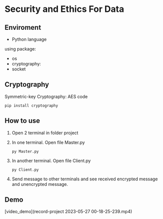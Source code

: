 # Security and Ethics For Data

## Enviroment

- Python language

using package:

- os
- cryptography:
- socket

## Cryptography

Symmetric-key Cryptography: AES code

`pip install cryptography`

## How to use

1. Open 2 terminal in folder project
2. In one terminal. Open file Master.py
    
    `py Master.py`
    
3. In another terminal. Open file Client.py
    
    `py Client.py`
    
4. Send message to other terminals and see received encrypted message and unencrypted message. 

## Demo

[video_demo](record-project 2023-05-27 00-18-25-239.mp4)
